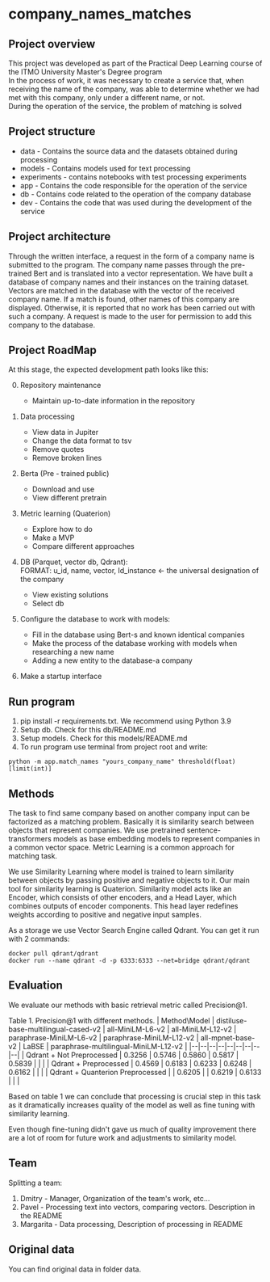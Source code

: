 # company_names_matches

## Project overview
This project was developed as part of the Practical Deep Learning course of the ITMO University Master's Degree program  
In the process of work, it was necessary to create a service that, when receiving the name of the company, was able to determine whether we had met with this company, only under a different name, or not.  
During the operation of the service, the problem of matching is solved
## Project structure
* data - Contains the source data and the datasets obtained during processing 
* models - Contains models used for text processing
* experiments - contains notebooks with test processing experiments
* app - Contains the code responsible for the operation of the service
* db - Contains code related to the operation of the company database
* dev - Contains the code that was used during the development of the service

## Project architecture
Through the written interface, a request in the form of a company name is submitted to the program. The company name passes through the pre-trained Bert and is translated into a vector representation. We have built a database of company names and their instances on the training dataset. Vectors are matched in the database with the vector of the received company name. If a match is found, other names of this company are displayed. Otherwise, it is reported that no work has been carried out with such a company. A request is made to the user for permission to add this company to the database.

## Project RoadMap
At this stage, the expected development path looks like this: 

0) Repository maintenance
   - Maintain up-to-date information in the repository

1) Data processing
   - View data in Jupiter
   - Change the data format to tsv
   - Remove quotes
   - Remove broken lines

2) Berta (Pre - trained public)
   - Download and use
   - View different pretrain

3) Metric learning (Quaterion)
   - Explore how to do
   - Make a MVP
   - Compare different approaches

4) DB (Parquet, vector db, Qdrant):  
FORMAT: u_id, name, vector, Id_instance <- the universal designation of the company
   - View existing solutions
   - Select db

5) Configure the database to work with models:
   * Fill in the database using Bert-s and known identical companies
   * Make the process of the database working with models when researching a new name 
   * Adding a new entity to the database-a company

6) Make a startup interface

## Run program
1) pip install -r requirements.txt. We recommend using Python 3.9
2) Setup db. Check for this db/README.md
3) Setup models. Check for this models/README.md
4) To run program use terminal from project root and write:
```commandline
python -m app.match_names "yours_company_name" threshold(float) [limit(int)]
```

## Methods
The task to find same company based on another company input can be factorized as a matching problem. Basically it is similarity search between objects that represent companies. We use pretrained sentence-transformers models as base embedding models to represent companies in a common vector space. 
Metric Learning is a common approach for matching task. 

We use Similarity Learning where model is trained to learn similarity between objects by passing positive and negative objects to it. Our main tool for similarity learning is Quaterion. Similarity model acts like an Encoder, which consists of other encoders, and a Head Layer, which combines outputs of encoder components. This head layer redefines weights according to positive and negative input samples. 

As a storage we use Vector Search Engine called Qdrant. You can get it run with 2 commands:

    docker pull qdrant/qdrant
    docker run --name qdrant -d -p 6333:6333 --net=bridge qdrant/qdrant


## Evaluation
We evaluate our methods with basic retrieval metric called Precision@1.

Table 1. Precision@1 with different methods.
| Method\Model | distiluse-base-multilingual-cased-v2 | all-MiniLM-L6-v2 | all-MiniLM-L12-v2 | paraphrase-MiniLM-L6-v2 | paraphrase-MiniLM-L12-v2 | all-mpnet-base-v2 | LaBSE | paraphrase-multilingual-MiniLM-L12-v2 |
|--|--|--|--|--|--|--|--|--|
| Qdrant + Not Preprocessed | 0.3256 | 0.5746 | 0.5860 | 0.5817 | 0.5839 |  |  |
| Qdrant + Preprocessed | 0.4569 | 0.6183 | 0.6233 | 0.6248 | 0.6162 |  |  |
| Qdrant + Quanterion Preprocessed |  | 0.6205 |  | 0.6219 | 0.6133 |  |  |

Based on table 1 we can conclude that processing is crucial step in this task as it dramatically increases quality of the model as well as fine tuning with similarity learning. 

Even though fine-tuning didn't gave us much of quality improvement there are a lot of room for future work and adjustments to similarity model.


## Team
Splitting a team:
1) Dmitry  - Manager, Organization of the team's work, etc...
2) Pavel - Processing text into vectors, comparing vectors. Description in the README
3) Margarita - Data processing, Description of processing in README


## Original data
You can find original data in folder data.

